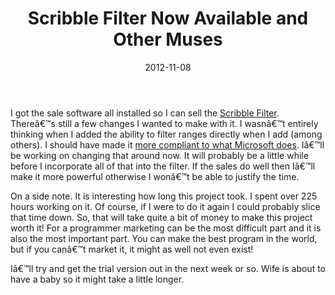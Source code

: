 ﻿---
date: 2012-11-08
title: Scribble Filter Now Available and Other Muses
tags: 
    - marketing
    - scribblefilter
---

I got the sale software all installed so I can sell the [Scribble
Filter](http://www.spreadsheetbudget.com/products/scribble-filter/).
Thereâ€™s still a few changes I wanted to make with it. I wasnâ€™t entirely
thinking when I added the ability to filter ranges directly when I add
(among others). I should have made it [more compliant to what Microsoft
does](http://office.microsoft.com/en-us/excel-help/using-structured-references-with-excel-tables-HA010155686.aspx#BMstructured_reference_syntax_rules).
Iâ€™ll be working on changing that around now. It will probably be a
little while before I incorporate all of that into the filter. If the
sales do well then Iâ€™ll make it more powerful otherwise I wonâ€™t be able
to justify the time.

On a side note. It is interesting how long this project took. I spent
over 225 hours working on it. Of course, if I were to do it again I
could probably slice that time down. So, that will take quite a bit of
money to make this project worth it! For a programmer marketing can be
the most difficult part and it is also the most important part. You can
make the best program in the world, but if you canâ€™t market it, it might
as well not even exist!

Iâ€™ll try and get the trial version out in the next week or so. Wife is
about to have a baby so it might take a little longer.
